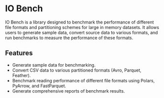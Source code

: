 # IO Bench

IO Bench is a library designed to benchmark the performance of different file formats and partitioning schemes for large in memory datasets. It allows users to generate sample data, convert source data to various formats, and run benchmarks to measure the performance of these formats.

## Features

- Generate sample data for benchmarking.
- Convert CSV data to various partitioned formats (Avro, Parquet, Feather).
- Benchmark reading performance of different file formats using Polars, PyArrow, and FastParquet.
- Generate comprehensive reports of benchmark results.